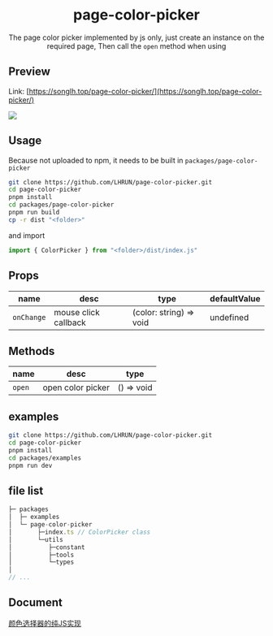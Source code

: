<h1 align="center">page-color-picker</h1>
<div align="center">

  The page color picker implemented by js only, just create an instance on the required page, Then call the `open` method when using

</div>

## Preview

Link: [https://songlh.top/page-color-picker/](https://songlh.top/page-color-picker/)

![](https://s1.ax1x.com/2022/11/05/xOoXo4.png)

## Usage

Because not uploaded to npm, it needs to be built in `packages/page-color-picker`

```bash
git clone https://github.com/LHRUN/page-color-picker.git
cd page-color-picker
pnpm install
cd packages/page-color-picker
pnpm run build
cp -r dist "<folder>"
```

and import

```js
import { ColorPicker } from "<folder>/dist/index.js"
```

## Props

|  name   | desc  |  type   | defaultValue  |
|  ----  | ----  |  ----  | ----  |
| `onChange`  | mouse click callback | (color: string) => void | undefined |

## Methods
|  name   | desc  |  type   |
|  ----  | ----  |  ----  |
| `open`  | open color picker | () => void |

## examples
```bash
git clone https://github.com/LHRUN/page-color-picker.git
cd page-color-picker
pnpm install
cd packages/examples
pnpm run dev
```

## file list
```js
├─ packages
│  ├─ examples
│  └─ page-color-picker
│       ├─index.ts // ColorPicker class
│       └─utils
│          ├─constant
│          ├─tools
│          └─types
│
// ...
```

## Document
[颜色选择器的纯JS实现](https://lhrun.github.io//2022/11/05/%E9%A2%9C%E8%89%B2%E9%80%89%E6%8B%A9%E5%99%A8%E7%9A%84%E7%BA%AFJS%E5%AE%9E%E7%8E%B0/)
